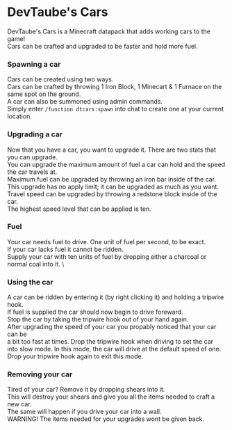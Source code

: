 # DevTaube's Cars
DevTaube's Cars is a Minecraft datapack that adds working cars to the game! \
Cars can be crafted and upgraded to be faster and hold more fuel.


### Spawning a car
Cars can be created using two ways. \
Cars can be crafted by throwing 1 Iron Block, 1 Minecart & 1 Furnace on the same spot on the ground. \
A car can also be summoned using admin commands. \
Simply enter ``/function dtcars:spawn`` into chat to create one at your current location.

### Upgrading a car
Now that you have a car, you want to upgrade it. There are two stats that you can upgrade. \
You can upgrade the maximum amount of fuel a car can hold and the speed the car travels at. \
Maximum fuel can be upgraded by throwing an iron bar inside of the car. \
This upgrade has no apply limit; it can be upgraded as much as you want. \
Travel speed can be upgraded by throwing a redstone block inside of the car. \
The highest speed level that can be applied is ten.

### Fuel
Your car needs fuel to drive. One unit of fuel per second, to be exact. \
If your car lacks fuel it cannot be ridden. \
Supply your car with ten units of fuel by dropping either a charcoal or normal coal into it. \

### Using the car
A car can be ridden by entering it (by right clicking it) and holding a tripwire hook. \
If fuel is supplied the car should now begin to drive foreward. \
Stop the car by taking the tripwire hook out of your hand again. \
After upgrading the speed of your car you propably noticed that your car can be \
a bit too fast at times. Drop the tripwire hook when driving to set the car \
into slow mode. In this mode, the car will drive at the default speed of one. \
Drop your tripwire hook again to exit this mode.

### Removing your car
Tired of your car? Remove it by dropping shears into it. \
This will destroy your shears and give you all the items needed to craft a new car. \
The same will happen if you drive your car into a wall. \
WARNING! The items needed for your upgrades wont be given back.
